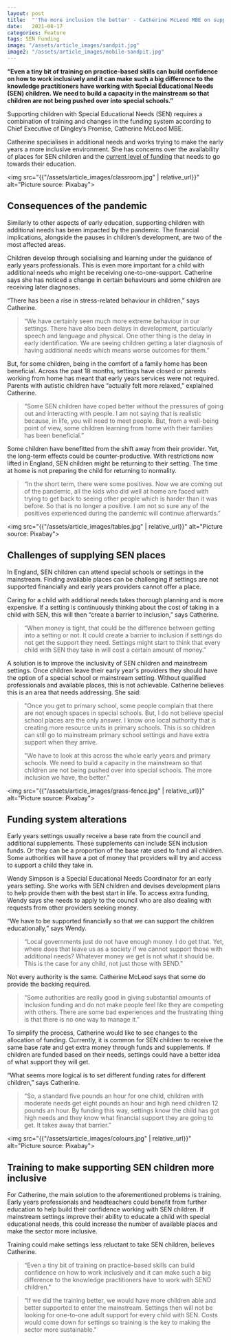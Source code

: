 ```yaml
---
layout: post
title:  "'The more inclusion the better' - Catherine McLeod MBE on supporting the education of SEND children"
date:   2021-08-17
categories: Feature
tags: SEN Funding
image: "/assets/article_images/sandpit.jpg"
image2: "/assets/article_images/mobile-sandpit.jpg"
---
```


<html>
<p><b>“Even a tiny bit of training on practice-based skills can build confidence on how to work inclusively and it can make such a big difference to the knowledge practitioners have working with Special Educational Needs (SEN) children. We need to build a capacity in the mainstream so that children are not being pushed over into special schools.”</b>  

<p>Supporting children with Special Educational Needs (SEN) requires a combination of training and changes in the funding system according to Chief Executive of Dingley’s Promise, Catherine McLeod MBE.</p>

<p>Catherine specialises in additional needs and works trying to make the early years a more inclusive environment. She has concerns over the availability of places for SEN children and the <a href="https://gwilloughby99.github.io/early-years-project/2021/07/08/We-need-to-be-attracting-highly-intelligent-people-Nursery-owner-Claire-Kenyon-on-altering-the-perception-of-the-workforce.html">current level of funding</a> that needs to go towards their education.</p>

<img src="{{"/assets/article_images/classroom.jpg" | relative_url}}" alt="Picture source: Pixabay">

<h2> Consequences of the pandemic </h2>
<p>Similarly to other aspects of early education, supporting children with additional needs has been impacted by the pandemic. The financial implications, alongside the pauses in children’s development, are two of the most affected areas.</p>

<p>Children develop through socialising and learning under the guidance of early years professionals. This is even more important for a child with additional needs who might be receiving one-to-one-support. Catherine says she has noticed a change in certain behaviours and some children are receiving later diagnoses.</p>

<p>“There has been a rise in stress-related behaviour in children,” says Catherine.</p>

<blockquote>“We have certainly seen much more extreme behaviour in our settings. There have also been delays in development, particularly speech and language and physical. One other thing is the delay in early identification. We are seeing children getting a later diagnosis of having additional needs which means worse outcomes for them.”</blockquote>

<p>But, for some children, being in the comfort of a family home has been beneficial. Across the past 18 months, settings have closed or parents working from home has meant that early years services were not required. Parents with autistic children have “actually felt more relaxed,” explained Catherine.</p>

<blockquote>“Some SEN children have coped better without the pressures of going out and interacting with people. I am not saying that is realistic because, in life, you will need to meet people. But, from a well-being point of view, some children learning from home with their families has been beneficial.”</blockquote>

<p>Some children have benefitted from the shift away from their provider. Yet, the long-term effects could be counter-productive. With restrictions now lifted in England, SEN children might be returning to their setting. The time at home is not preparing the child for returning to normality.</p>

<blockquote>“In the short term, there were some positives. Now we are coming out of the pandemic, all the kids who did well at home are faced with trying to get back to seeing other people which is harder than it was before. So that is no longer a positive. I am not so sure any of the positives experienced during the pandemic will continue afterwards.”</blockquote>

<img src="{{"/assets/article_images/tables.jpg" | relative_url}}" alt="Picture source: Pixabay">

<h2> Challenges of supplying SEN places </h2>

<p>In England, SEN children can attend special schools or settings in the mainstream. Finding available places can be challenging if settings are not supported financially and early years providers cannot offer a place.</p>

<p>Caring for a child with additional needs takes thorough planning and is more expensive. If a setting is continuously thinking about the cost of taking in a child with SEN, this will then “create a barrier to inclusion,” says Catherine.</p>

<blockquote>“When money is tight, that could be the difference between getting into a setting or not. It could create a barrier to inclusion if settings do not get the support they need. Settings might start to think that every child with SEN they take in will cost a certain amount of money.”</blockquote>

<p>A solution is to improve the inclusivity of SEN children and mainstream settings. Once children leave their early year's providers they should have the option of a special school or mainstream setting. Without qualified professionals and available places, this is not achievable. Catherine believes this is an area that needs addressing. She said:</p>

<blockquote>"Once you get to primary school, some people complain that there are not enough spaces in special schools. But, I do not believe special school places are the only answer. I know one local authority that is creating more resource units in primary schools. This is so children can still go to mainstream primary school settings and have extra support when they arrive.

"We have to look at this across the whole early years and primary schools. We need to build a capacity in the mainstream so that children are not being pushed over into special schools. The more inclusion we have, the better."</blockquote>

<img src="{{"/assets/article_images/grass-fence.jpg" | relative_url}}" alt="Picture source: Pixabay">

<h2> Funding system alterations </h2>

<p>Early years settings usually receive a base rate from the council and additional supplements. These supplements can include SEN inclusion funds. Or they can be a proportion of the base rate used to fund all children. Some authorities will have a pot of money that providers will try and access to support a child they take in.</p>

<p>Wendy Simpson is a Special Educational Needs Coordinator for an early years setting. She works with SEN children and devises development plans to help provide them with the best start in life. To access extra funding, Wendy says she needs to apply to the council who are also dealing with requests from other providers seeking money.</p>

<p>“We have to be supported financially so that we can support the children educationally,” says Wendy.</p>

<blockquote>“Local governments just do not have enough money. I do get that. Yet, where does that leave us as a society if we cannot support those with additional needs? Whatever money we get is not what it should be. This is the case for any child, not just those with SEND.”</blockquote>

<p>Not every authority is the same. Catherine McLeod says that some do provide the backing required.</p>

<blockquote>“Some authorities are really good in giving substantial amounts of inclusion funding and do not make people feel like they are competing with others. There are some bad experiences and the frustrating thing is that there is no one way to manage it.”</blockquote>

<p>To simplify the process, Catherine would like to see changes to the allocation of funding. Currently, it is common for SEN children to receive the same base rate and get extra money through funds and supplements. If children are funded based on their needs, settings could have a better idea of what support they will get.</p>

<p>“What seems more logical is to set different funding rates for different children,” says Catherine.</p>

<blockquote>“So, a standard five pounds an hour for one child, children with moderate needs get eight pounds an hour and high need children 12 pounds an hour. By funding this way, settings know the child has got high needs and they know what financial support they are going to get. It takes away that barrier.”</blockquote>

<img src="{{"/assets/article_images/colours.jpg" | relative_url}}" alt="Picture source: Pixabay">

<h2>Training to make supporting SEN children more inclusive</h2>

<p>For Catherine, the main solution to the aforementioned problems is training. Early years professionals and headteachers could benefit from further education to help build their confidence working with SEN children. If mainstream settings improve their ability to educate a child with special educational needs, this could increase the number of available places and make the sector more inclusive.</p>

<p>Training could make settings less reluctant to take SEN children, believes Catherine.</p>

<blockquote>“Even a tiny bit of training on practice-based skills can build confidence on how to work inclusively and it can make such a big difference to the knowledge practitioners have to work with SEND children."</blockquote>

<blockquote>“If we did the training better, we would have more children able and better supported to enter the mainstream. Settings then will not be looking for one-to-one adult support for every child with SEN. Costs would come down for settings so training is the key to making the sector more sustainable.”</blockquote>
